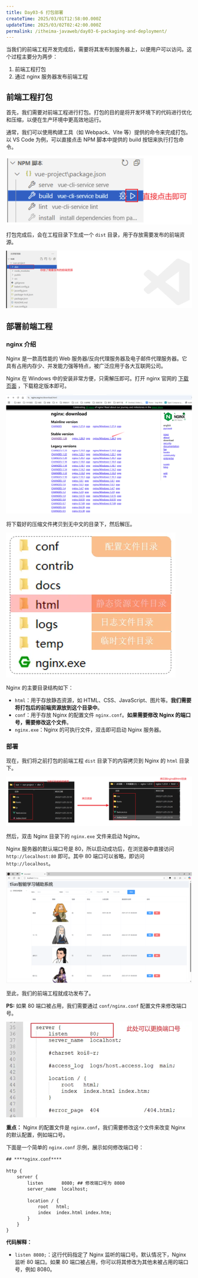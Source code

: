 ```yaml
---
title: Day03-6 打包部署
createTime: 2025/03/01T12:58:00.000Z
updateTime: 2025/03/02T02:42:00.000Z
permalink: /itheima-javaweb/day03-6-packaging-and-deployment/
---
```


当我们的前端工程开发完成后，需要将其发布到服务器上，以便用户可以访问。这个过程主要分为两步：

1. 前端工程打包
2. 通过 nginx 服务器发布前端工程

## ****前端工程打包****


首先，我们需要对前端工程进行打包。打包的目的是将开发环境下的代码进行优化和压缩，以便在生产环境中更高效地运行。


通常，我们可以使用构建工具（如 Webpack、Vite 等）提供的命令来完成打包。以 VS Code 为例，可以直接点击 NPM 脚本中提供的 build 按钮来执行打包命令。


![image.png](assets/9634d43a072e31d6187551df4f680d3e.png)


打包完成后，会在工程目录下生成一个 `dist` 目录，用于存放需要发布的前端资源。


![image.png](assets/6c57aa0e210c87f23c429c1afeb01e5d.png)


## ****部署前端工程****


### ****nginx 介绍****


Nginx 是一款高性能的 Web 服务器/反向代理服务器及电子邮件代理服务器。它具有占用内存少、并发能力强等特点，被广泛应用于各大互联网公司。


Nginx 在 Windows 中的安装非常方便，只需解压即可。打开 nginx 官网的 [下载页面](https://nginx.org/en/download.html) ，下载稳定版本即可。


![image.png](assets/aa90a589f66c91c5fb1bc82a3efbf38b.png)


将下载好的压缩文件拷贝到无中文的目录下，然后解压。


![b4bb0296-36fc-4e2f-a910-ac7650e21371.png](assets/0f3af13ce67df4daf4bcd546cc40dd8f.png)


Nginx 的主要目录结构如下：

- `html`：用于存放静态资源，如 HTML、CSS、JavaScript、图片等。**我们需要将打包后的前端资源放到这个目录中**。
- `conf`：用于存放 Nginx 的配置文件 `nginx.conf`。**如果需要修改 Nginx 的端口号，需要修改这个文件**。
- `nginx.exe`：Nginx 的可执行文件，双击即可启动 Nginx 服务器。

### ****部署****


现在，我们将之前打包的前端工程 `dist` 目录下的内容拷贝到 Nginx 的 `html` 目录下。


![image.png](assets/742067c3c52440650fcd23d9d92ee3b5.png)


然后，双击 Nginx 目录下的 `nginx.exe` 文件来启动 Nginx。


Nginx 服务器的默认端口号是 80，所以启动成功后，在浏览器中直接访问 `http://localhost:80` 即可。其中 80 端口可以省略，即访问 `http://localhost`。


![image.png](assets/cf262e0ea0982954ccf86ccf35b63ff7.png)


至此，我们的前端工程就成功发布了。


**PS:** 如果 80 端口被占用，我们需要通过 `conf/nginx.conf` 配置文件来修改端口号。


![fdbadd44-53ec-451e-aabc-4c8712a14c01.png](assets/ad3fa070b6d3a02ff818913ce854d38a.png)


**重点：** Nginx 的配置文件是 `nginx.conf`，我们需要修改这个文件来改变 Nginx 的默认配置，例如端口号。


下面是一个简单的 `nginx.conf` 示例，展示如何修改端口号：


```plain text
## ****nginx.conf****

http {
    server {
        listen       8080; ## 修改端口号为 8080
        server_name  localhost;

        location / {
            root   html;
            index  index.html index.htm;
        }
    }
}
```


**代码解释：**

- `listen 8080;`：这行代码指定了 Nginx 监听的端口号。默认情况下，Nginx 监听 80 端口。如果 80 端口被占用，你可以将其修改为其他未被占用的端口号，例如 8080。
